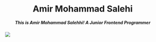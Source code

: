 <div align="center">
  <h1 color="blue">Amir Mohammad Salehi</h1>
  <h5>This is Amir Mohammad Salehhi! A Junior Frontend Programmer</h5>
</div>

<img src="https://skillicons.dev/icons?i=html,css,bootstrap,git,github,js,ts"/>
